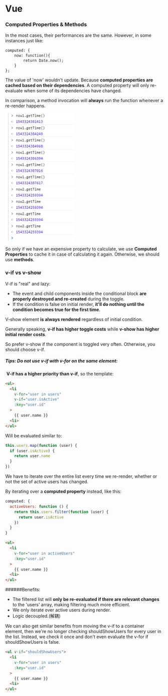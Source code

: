 # Vue
### Computed Properties & Methods

In the most cases, their performances are the same. However, in some instances just like:

```vue
computed: {
	now: function(){
		return Date.now();
	}
};
```



The value of 'now' wouldn't update. Because **computed properties are cached based on their dependencies**. A computed property will only re-evaluate when some of its dependencies have changed. 

In comparison, a method invocation will **always** run the function whenever a re-render happens.

![Computed Properties & Methods](./ComputedProperties/methods&ComputedProperties.png)

So only if we have an expensive property to calculate, we use **Computed Properties** to cache it in case of calculating it again. Otherwise, we should use **methods**.



### v-if vs v-show

V-if is "real" and lazy:

- The event and child components inside the conditional block **are properly destroyed and re-created** during the toggle.
- If the condition is false on initial render, **it'll do nothing until the condition becomes true for the first time**.

V-show element **is always rendered** regardless of initial condition.

Generally speaking, **v-if has higher toggle costs** while **v-show has higher initial render costs**.

So prefer v-show if the component is toggled very often. Otherwise, you should choose v-if.



##### Tips: Do not use v-if with v-for on the same element:

​	**V-if has a higher priority than v-if**, so the template:

```html
<ul>
  <li
    v-for="user in users"
    v-if="user.isActive"
    :key="user.id"
  >
    {{ user.name }}
  <li>
</ul>
```

Will be evaluated similar to:

```js
this.users.map(function (user) {
  if (user.isActive) {
    return user.name
  }
})
```

We have to iterate over the entire list every time we re-render, whether or not the set of active users has changed.



By iterating over a **computed property** instead, like this:

```js
computed: {
  activeUsers: function () {
    return this.users.filter(function (user) {
      return user.isActive
    })
  }
}
```

```html
<ul>
  <li
    v-for="user in activeUsers"
    :key="user.id"
  >
    {{ user.name }}
  <li>
</ul>
```

######Benefits:

- The filtered list will **only be re-evaluated if there are relevant changes** to the 'users' array, making filtering much more efficient.
- We only iterate over active users during render.
- Logic decoupled.(解耦)



We can also get similar benefits from moving the v-if to a container element, then we're no longer checking shouldShowUsers for every user in the list. Instead, we check it once and don't even evaluate the v-for if shouldShowUsers is false.

```html
<ul v-if="shouldShowUsers">
  <li
    v-for="user in users"
    :key="user.id"
  >
    {{ user.name }}
  <li>
</ul>
```

